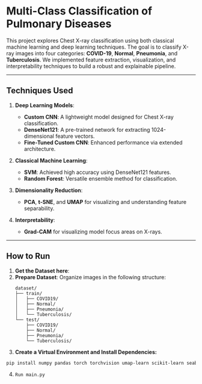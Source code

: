 # Multi-Class Classification of Pulmonary Diseases

This project explores Chest X-ray classification using both classical machine learning and deep learning techniques. The goal is to classify X-ray images into four categories: **COVID-19**, **Normal**, **Pneumonia**, and **Tuberculosis**. We implemented feature extraction, visualization, and interpretability techniques to build a robust and explainable pipeline.

---

## Techniques Used

1. **Deep Learning Models**:
   - **Custom CNN**: A lightweight model designed for Chest X-ray classification.
   - **DenseNet121**: A pre-trained network for extracting 1024-dimensional feature vectors.
   - **Fine-Tuned Custom CNN**: Enhanced performance via extended architecture.

2. **Classical Machine Learning**:
   - **SVM**: Achieved high accuracy using DenseNet121 features.
   - **Random Forest**: Versatile ensemble method for classification.

3. **Dimensionality Reduction**:
   - **PCA**, **t-SNE**, and **UMAP** for visualizing and understanding feature separability.

4. **Interpretability**:
   - **Grad-CAM** for visualizing model focus areas on X-rays.

---

## How to Run

1. **Get the Dataset here**:
2. **Prepare Dataset**:
   Organize images in the following structure:
   ```plaintext
   dataset/
   ├── train/
   │   ├── COVID19/
   │   ├── Normal/
   │   ├── Pneumonia/
   │   └── Tuberculosis/
   └── test/
       ├── COVID19/
       ├── Normal/
       ├── Pneumonia/
       └── Tuberculosis/
   
3. **Create a Virtual Environment and Install Dependencies:**
  ```bash
  pip install numpy pandas torch torchvision umap-learn scikit-learn seaborn imblearn matplotlib scipy
  ```
  
4. ```Run main.py```